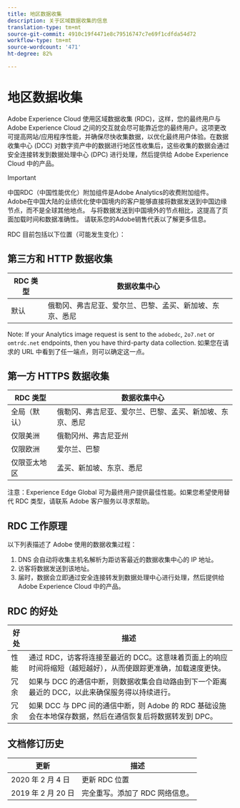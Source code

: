 ```yaml
---
title: 地区数据收集
description: 关于区域数据收集的信息
translation-type: tm+mt
source-git-commit: 4910c19f4471e8c79516747c7e69f1cdfda54d72
workflow-type: tm+mt
source-wordcount: '471'
ht-degree: 82%

---
```



# 地区数据收集

Adobe Experience Cloud 使用区域数据收集 (RDC)，这样，您的最终用户与 Adobe Experience Cloud 之间的交互就会尽可能靠近您的最终用户。这项更改可提高网站/应用程序性能，并确保尽快收集数据，以优化最终用户体验。在数据收集中心 (DCC) 对数字资产中的数据进行地区性收集后，这些收集的数据会通过安全连接转发到数据处理中心 (DPC) 进行处理，然后提供给 Adobe Experience Cloud 中的产品。

>[!IMPORTANT]
>
>中国RDC（中国性能优化）附加组件是Adobe Analytics的收费附加组件。 Adobe在中国大陆的业绩优化使中国境内的客户能够直接将数据发送到中国边缘节点，而不是全球其他地点。 与将数据发送到中国境外的节点相比，这提高了页面加载时间和数据准确性。 请联系您的Adobe销售代表以了解更多信息。

RDC 目前包括以下位置（可能发生变化）：

## 第三方和 HTTP 数据收集

| RDC 类型 | 数据收集中心 |
|---------------------|-------------------|
| 默认 | 俄勒冈、弗吉尼亚、爱尔兰、巴黎、孟买、新加坡、东京、悉尼 |

Note: If your Analytics image request is sent to the `adobedc`, `2o7.net` or `omtrdc.net` endpoints, then you have third-party data collection. 如果您在请求的 URL 中看到了任一端点，则可以确定这一点。

## 第一方 HTTPS 数据收集

| RDC 类型 | 数据收集中心 |
|---------------------|-------------------|
| 全局（默认） | 俄勒冈、弗吉尼亚、爱尔兰、巴黎、孟买、新加坡、东京、悉尼 |
| 仅限美洲 | 俄勒冈州、弗吉尼亚州 |
| 仅限欧洲 | 爱尔兰、巴黎 |
| 仅限亚太地区 | 孟买、新加坡、东京、悉尼 |

注意：Experience Edge Global 可为最终用户提供最佳性能。如果您希望使用替代 RDC 类型，请联系 Adobe 客户服务以寻求帮助。

## RDC 工作原理

以下列表描述了 Adobe 使用的数据收集过程：

1. DNS 会自动将收集主机名解析为距访客最近的数据收集中心的 IP 地址。
1. 访客将数据发送到该地址。
1. 届时，数据会立即通过安全连接转发到数据处理中心进行处理，然后提供给 Adobe Experience Cloud 中的产品。

## RDC 的好处

| 好处 | 描述 |
|---------|-----------|
| 性能 | 通过 RDC，访客将连接至最近的 DCC。这意味着页面上的响应时间将缩短（越短越好），从而使跟踪更准确，加载速度更快。 |
| 冗余 | 如果与 DCC 的通信中断，则数据收集会自动路由到下一个距离最近的 DCC，以此来确保服务得以持续进行。 |
| 冗余 | 如果 DCC 与 DPC 间的通信中断，则 Adobe 的 RDC 基础设施会在本地保存数据，然后在通信恢复后将数据转发到 DPC。 |

## 文档修订历史

| 更新 | 描述 |
|--------|---------|
| 2020 年 2 月 4 日 | 更新 RDC 位置 |
| 2019 年 2 月 20 日 | 完全重写。添加了 RDC 网络信息。 |
